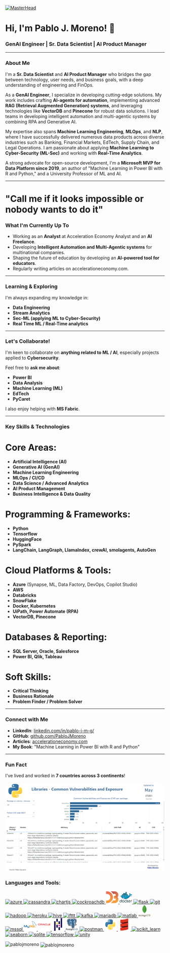 [![MasterHead](https://media.giphy.com/media/3KYakglSJtPblufMLQ/giphy.gif)](mlbi.io)

# Hi, I'm **Pablo J. Moreno**! 👋

### **GenAI Engineer | Sr. Data Scientist | AI Product Manager**

---

### **About Me**

I'm a **Sr. Data Scientist** and **AI Product Manager** who bridges the gap between technology, user needs, and business goals, with a deep understanding of engineering and FinOps.

As a **GenAI Engineer**, I specialize in developing cutting-edge solutions. My work includes crafting **AI-agents for automation**, implementing advanced **RAG (Retrieval Augmented Generation) systems**, and leveraging technologies like **VectorDB** and **Pinecone** for robust data solutions. I lead teams in developing intelligent automation and multi-agentic systems by combining RPA and Generative AI.

My expertise also spans **Machine Learning Engineering**, **MLOps**, and **NLP**, where I have successfully delivered numerous data products across diverse industries such as Banking, Financial Markets, EdTech, Supply Chain, and Legal Operations. I am passionate about applying **Machine Learning to Cyber-Security (ML-Sec)** and working with **Real-Time Analytics**.

A strong advocate for open-source development, I'm a **Microsoft MVP for Data Platform since 2019**, an author of "Machine Learning in Power BI with R and Python," and a University Professor of ML and AI.

---
# **"Call me if it looks impossible or nobody wants to do it"**

### **What I'm Currently Up To**

*   Working as an **Analyst** at Acceleration Economy Analyst and an **AI Freelance**.
*   Developing **Intelligent Automation and Multi-Agentic systems** for multinational companies.
*   Shaping the future of education by developing an **AI-powered tool for educators**.
*   Regularly writing articles on accelerationeconomy.com.

---

### **Learning & Exploring**

I'm always expanding my knowledge in:
*   **Data Engineering**
*   **Stream Analytics**
*   **Sec-ML (applying ML to Cyber-Security)**
*   **Real Time ML / Real-Time analytics**

---

### **Let's Collaborate!**

I'm keen to collaborate on **anything related to ML / AI**, especially projects applied to **Cybersecurity**.

Feel free to **ask me about**:
*   **Power BI**
*   **Data Analysis**
*   **Machine Learning (ML)**
*   **EdTech**
*   **PyCaret**

I also enjoy helping with **MS Fabric**.

---

### **Key Skills & Technologies**

# **Core Areas:**
*   **Artificial Intelligence (AI)**
*   **Generative AI (GenAI)**
*   **Machine Learning Engineering**
*   **MLOps / CI/CD**
*   **Data Science / Advanced Analytics**
*   **AI Product Management**
*   **Business Intelligence & Data Quality**

# **Programming & Frameworks:**
*   **Python**
*   **Tensorflow**
*   **HuggingFace**
*  **PySpark**
*   **LangChain, LangGraph, LlamaIndex, crewAI, smolagents, AutoGen**

# **Cloud Platforms & Tools:**
*   **Azure** (Synapse, ML, Data Factory, DevOps, Copilot Studio)
*   **AWS**
*  **Databricks**
*   **SnowFlake**
*   **Docker, Kubernetes**
*   **UiPath, Power Automate (RPA)**
*   **VectorDB, Pinecone**

# **Databases & Reporting:**
*   **SQL Server, Oracle, Salesforce**
*   **Power BI, Qlik, Tableau**

# **Soft Skills:**
*   **Critical Thinking**
*   **Business Rationale**
*   **Problem Finder / Problem Solver**

---

### **Connect with Me**

*   **LinkedIn**: [linkedin.com/in/pablo-j-m-g/](https://linkedin.com/in/pablo-j-m-g/)
*   **GitHub**: [github.com/PabloJMoreno](https://github.com/PabloJMoreno)
*   **Articles**: [accelerationeconomy.com](https://accelerationeconomy.com)
*   **My Book**: "Machine Learning in Power BI with R and Python"

---

### **Fun Fact**

I've lived and worked in **7 countries across 3 continents**!

[![Click to view Python CVE Dashboard](https://github.com/PabloJMoreno/PabloJMoreno/blob/main/Python_CVE.png)](https://app.powerbi.com/view?r=eyJrIjoiNGJjNjYxYTYtZWI2ZC00YjM3LWE3NDQtMmMyYzhmZmJkNzAyIiwidCI6ImUzYjE5YzBlLWE2YWMtNGZjYS04YmFhLWY0MjcxY2NmNjI0ZCIsImMiOjF9)

<h3 align="left">Languages and Tools:</h3>
<p align="left"> <a href="https://azure.microsoft.com/en-in/" target="_blank" rel="noreferrer"> <img src="https://www.vectorlogo.zone/logos/microsoft_azure/microsoft_azure-icon.svg" alt="azure" width="40" height="40"/> </a> <a href="https://cassandra.apache.org/" target="_blank" rel="noreferrer"> <img src="https://www.vectorlogo.zone/logos/apache_cassandra/apache_cassandra-icon.svg" alt="cassandra" width="40" height="40"/> </a> <a href="https://www.chartjs.org" target="_blank" rel="noreferrer"> <img src="https://www.chartjs.org/media/logo-title.svg" alt="chartjs" width="40" height="40"/> </a> <a href="https://www.cockroachlabs.com/product/cockroachdb/" target="_blank" rel="noreferrer"> <img src="https://cdn.worldvectorlogo.com/logos/cockroachdb.svg" alt="cockroachdb" width="40" height="40"/> </a> <a href="https://d3js.org/" target="_blank" rel="noreferrer"> <img src="https://raw.githubusercontent.com/devicons/devicon/master/icons/d3js/d3js-original.svg" alt="d3js" width="40" height="40"/> </a> <a href="https://www.docker.com/" target="_blank" rel="noreferrer"> <img src="https://raw.githubusercontent.com/devicons/devicon/master/icons/docker/docker-original-wordmark.svg" alt="docker" width="40" height="40"/> </a> <a href="https://flask.palletsprojects.com/" target="_blank" rel="noreferrer"> <img src="https://www.vectorlogo.zone/logos/pocoo_flask/pocoo_flask-icon.svg" alt="flask" width="40" height="40"/> </a> <a href="https://git-scm.com/" target="_blank" rel="noreferrer"> <img src="https://www.vectorlogo.zone/logos/git-scm/git-scm-icon.svg" alt="git" width="40" height="40"/> </a> <a href="https://hadoop.apache.org/" target="_blank" rel="noreferrer"> <img src="https://www.vectorlogo.zone/logos/apache_hadoop/apache_hadoop-icon.svg" alt="hadoop" width="40" height="40"/> </a> <a href="https://heroku.com" target="_blank" rel="noreferrer"> <img src="https://www.vectorlogo.zone/logos/heroku/heroku-icon.svg" alt="heroku" width="40" height="40"/> </a> <a href="https://hive.apache.org/" target="_blank" rel="noreferrer"> <img src="https://www.vectorlogo.zone/logos/apache_hive/apache_hive-icon.svg" alt="hive" width="40" height="40"/> </a> <a href="https://ifttt.com/" target="_blank" rel="noreferrer"> <img src="https://www.vectorlogo.zone/logos/ifttt/ifttt-ar21.svg" alt="ifttt" width="40" height="40"/> </a> <a href="https://kafka.apache.org/" target="_blank" rel="noreferrer"> <img src="https://www.vectorlogo.zone/logos/apache_kafka/apache_kafka-icon.svg" alt="kafka" width="40" height="40"/> </a> <a href="https://mariadb.org/" target="_blank" rel="noreferrer"> <img src="https://www.vectorlogo.zone/logos/mariadb/mariadb-icon.svg" alt="mariadb" width="40" height="40"/> </a> <a href="https://www.mathworks.com/" target="_blank" rel="noreferrer"> <img src="https://upload.wikimedia.org/wikipedia/commons/2/21/Matlab_Logo.png" alt="matlab" width="40" height="40"/> </a> <a href="https://www.mongodb.com/" target="_blank" rel="noreferrer"> <img src="https://raw.githubusercontent.com/devicons/devicon/master/icons/mongodb/mongodb-original-wordmark.svg" alt="mongodb" width="40" height="40"/> </a> <a href="https://www.microsoft.com/en-us/sql-server" target="_blank" rel="noreferrer"> <img src="https://www.svgrepo.com/show/303229/microsoft-sql-server-logo.svg" alt="mssql" width="40" height="40"/> </a> <a href="https://www.mysql.com/" target="_blank" rel="noreferrer"> <img src="https://raw.githubusercontent.com/devicons/devicon/master/icons/mysql/mysql-original-wordmark.svg" alt="mysql" width="40" height="40"/> </a> <a href="https://www.oracle.com/" target="_blank" rel="noreferrer"> <img src="https://raw.githubusercontent.com/devicons/devicon/master/icons/oracle/oracle-original.svg" alt="oracle" width="40" height="40"/> </a> <a href="https://pandas.pydata.org/" target="_blank" rel="noreferrer"> <img src="https://raw.githubusercontent.com/devicons/devicon/2ae2a900d2f041da66e950e4d48052658d850630/icons/pandas/pandas-original.svg" alt="pandas" width="40" height="40"/> </a> <a href="https://www.postgresql.org" target="_blank" rel="noreferrer"> <img src="https://raw.githubusercontent.com/devicons/devicon/master/icons/postgresql/postgresql-original-wordmark.svg" alt="postgresql" width="40" height="40"/> </a> <a href="https://postman.com" target="_blank" rel="noreferrer"> <img src="https://www.vectorlogo.zone/logos/getpostman/getpostman-icon.svg" alt="postman" width="40" height="40"/> </a> <a href="https://www.python.org" target="_blank" rel="noreferrer"> <img src="https://raw.githubusercontent.com/devicons/devicon/master/icons/python/python-original.svg" alt="python" width="40" height="40"/> </a> <a href="https://www.scala-lang.org" target="_blank" rel="noreferrer"> <img src="https://raw.githubusercontent.com/devicons/devicon/master/icons/scala/scala-original.svg" alt="scala" width="40" height="40"/> </a> <a href="https://scikit-learn.org/" target="_blank" rel="noreferrer"> <img src="https://upload.wikimedia.org/wikipedia/commons/0/05/Scikit_learn_logo_small.svg" alt="scikit_learn" width="40" height="40"/> </a> <a href="https://seaborn.pydata.org/" target="_blank" rel="noreferrer"> <img src="https://seaborn.pydata.org/_images/logo-mark-lightbg.svg" alt="seaborn" width="40" height="40"/> </a> <a href="https://www.sqlite.org/" target="_blank" rel="noreferrer"> <img src="https://www.vectorlogo.zone/logos/sqlite/sqlite-icon.svg" alt="sqlite" width="40" height="40"/> </a> <a href="https://www.tensorflow.org" target="_blank" rel="noreferrer"> <img src="https://www.vectorlogo.zone/logos/tensorflow/tensorflow-icon.svg" alt="tensorflow" width="40" height="40"/> </a> <a href="https://unity.com/" target="_blank" rel="noreferrer"> <img src="https://www.vectorlogo.zone/logos/unity3d/unity3d-icon.svg" alt="unity" width="40" height="40"/> </a> </p>

<p><img align="left" src="https://github-readme-stats.vercel.app/api/top-langs?username=pablojmoreno&show_icons=true&locale=en&layout=compact" alt="pablojmoreno" /></p>

<p>&nbsp;<img align="center" src="https://github-readme-stats.vercel.app/api?username=pablojmoreno&show_icons=true&locale=en" alt="pablojmoreno" /></p>
